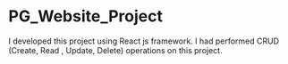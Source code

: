 # PG_Website_Project
I developed this project using React js framework. I had performed CRUD (Create, Read , Update, Delete) operations on this project.
